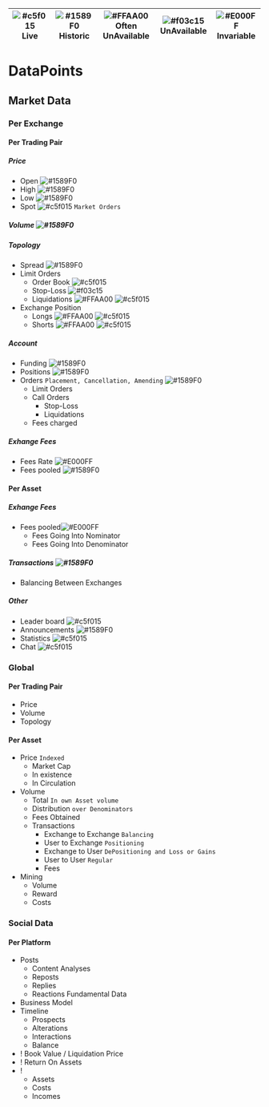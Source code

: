 ![#c5f015](https://placehold.it/15/c5f015/000000?text=+) Live| ![#1589F0](https://placehold.it/15/1589F0/000000?text=+) Historic| ![#FFAA00](https://placehold.it/15/FFAA00/000000?text=+) Often UnAvailable| ![#f03c15](https://placehold.it/15/f03c15/000000?text=+) UnAvailable | ![#E000FF](https://placehold.it/15/E000FF/000000?text=+) Invariable|
---|---|---|---|---

# DataPoints
## Market Data
### Per Exchange
#### Per Trading Pair
##### Price
  - Open ![#1589F0](https://placehold.it/15/1589F0/000000?text=+)
  -	High ![#1589F0](https://placehold.it/15/1589F0/000000?text=+)
  -	Low ![#1589F0](https://placehold.it/15/1589F0/000000?text=+)
  -	Spot ![#c5f015](https://placehold.it/15/c5f015/000000?text=+) ```Market Orders``` 

##### Volume ![#1589F0](https://placehold.it/15/1589F0/000000?text=+)

##### Topology
  - Spread ![#1589F0](https://placehold.it/15/1589F0/000000?text=+)
  - Limit Orders
    - Order Book ![#c5f015](https://placehold.it/15/c5f015/000000?text=+)
    - Stop-Loss ![#f03c15](https://placehold.it/15/f03c15/000000?text=+)
    - Liquidations ![#FFAA00](https://placehold.it/15/FFAA00/000000?text=+) ![#c5f015](https://placehold.it/15/c5f015/000000?text=+)
  - Exchange Position
    - Longs ![#FFAA00](https://placehold.it/15/FFAA00/000000?text=+) ![#c5f015](https://placehold.it/15/c5f015/000000?text=+)
    - Shorts ![#FFAA00](https://placehold.it/15/FFAA00/000000?text=+) ![#c5f015](https://placehold.it/15/c5f015/000000?text=+)
    
##### Account
- Funding ![#1589F0](https://placehold.it/15/1589F0/000000?text=+)
- Positions ![#1589F0](https://placehold.it/15/1589F0/000000?text=+)
- Orders ```Placement, Cancellation, Amending``` ![#1589F0](https://placehold.it/15/1589F0/000000?text=+)
  - Limit Orders			
  - Call Orders
    - Stop-Loss
    - Liquidations
  - Fees charged
  
##### Exhange Fees
- Fees Rate ![#E000FF](https://placehold.it/15/E000FF/000000?text=+)
- Fees pooled ![#1589F0](https://placehold.it/15/1589F0/000000?text=+)

#### Per Asset
##### Exhange Fees
- Fees pooled![#E000FF](https://placehold.it/15/E000FF/000000?text=+)
  - Fees Going Into Nominator 
  - Fees Going Into Denominator 
##### Transactions ![#1589F0](https://placehold.it/15/1589F0/000000?text=+)
  - Balancing Between Exchanges 

##### Other
- Leader board ![#c5f015](https://placehold.it/15/c5f015/000000?text=+)
- Announcements ![#1589F0](https://placehold.it/15/1589F0/000000?text=+)
- Statistics ![#c5f015](https://placehold.it/15/c5f015/000000?text=+)
- Chat ![#c5f015](https://placehold.it/15/c5f015/000000?text=+)

### Global
#### Per Trading Pair
- Price
- Volume
- Topology
  
#### Per Asset
- Price `Indexed`
  - Market Cap
  - In existence
  - In Circulation
- Volume
  - Total `In own Asset volume`
  - Distribution `over Denominators`
  - Fees Obtained
  - Transactions
    - Exchange to Exchange `Balancing`
    - User to Exchange `Positioning`
    - Exchange to User `DePositioning and Loss or Gains`
    - User to User `Regular`
    - Fees
- Mining
  - Volume
  - Reward
  - Costs

### Social Data
#### Per Platform
- Posts
  - Content Analyses
  - Reposts
  - Replies
  - Reactions
Fundamental Data
- Business Model
- Timeline
  - Prospects
  - Alterations
  - Interactions
  - Balance
- ! Book Value / Liquidation Price
- ! Return On Assets
- ! 
  - Assets
  - Costs
  - Incomes

